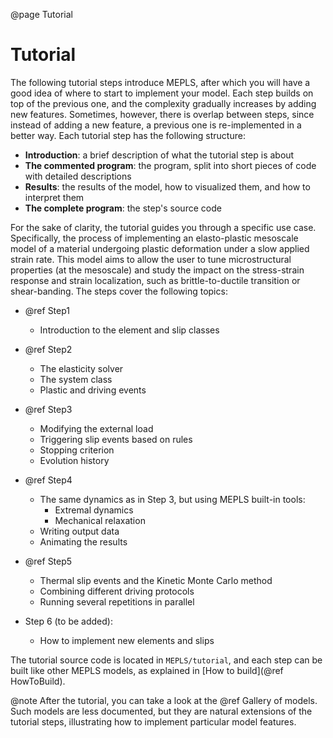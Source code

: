 

@page Tutorial

<div id="TextBox">

# Tutorial

The following tutorial steps introduce MEPLS, after which you will have a good idea
of where to start to implement your model. Each step builds on top of the previous one, and the 
complexity gradually increases by adding new features. Sometimes, however, there is overlap 
between steps, since instead of adding a new feature, a previous one is re-implemented in a 
better way. Each tutorial step  has the following structure:

* **Introduction**: a brief description of what the tutorial step is about
* **The commented program**: the program, split into short pieces of code with detailed descriptions
* **Results**: the results of the model, how to visualized them, and how to interpret them
* **The complete program**: the step's source code
    
For the sake of clarity, the tutorial guides you through a specific use case. Specifically, the 
process of implementing an elasto-plastic mesoscale model of a material undergoing plastic 
deformation under a slow applied strain rate. This model aims to allow the user to tune 
microstructural properties (at the mesoscale) and study the impact on the stress-strain response 
and strain localization, such as brittle-to-ductile transition or shear-banding. The steps cover
 the following topics: 

* @ref Step1 
    * Introduction to the element and slip classes
    
* @ref Step2 
    * The elasticity solver
    * The system class
    * Plastic and driving events
    
* @ref Step3 
    * Modifying the external load
    * Triggering slip events based on rules
    * Stopping criterion
    * Evolution history
    
* @ref Step4 
    * The same dynamics as in Step 3, but using MEPLS built-in tools: 
        * Extremal dynamics 
        * Mechanical relaxation
    * Writing output data    
    * Animating the results
    
* @ref Step5 
    * Thermal slip events and the Kinetic Monte Carlo method
    * Combining different driving protocols
    * Running several repetitions in parallel
    
* Step 6 (to be added):
    * How to implement new elements and slips    

The tutorial source code is located in `MEPLS/tutorial`, and each step can be built like other 
MEPLS models, as explained in [How to build](@ref HowToBuild).            
     
@note After the tutorial, you can take a look at the @ref Gallery of models. Such models are
less documented, but they are natural extensions of the tutorial steps, illustrating how to 
implement particular model features. 

<br></div>




